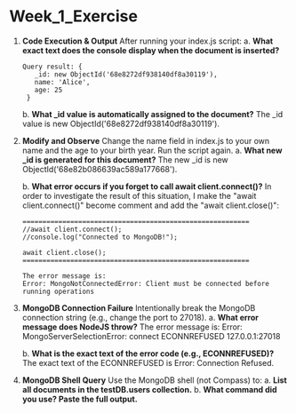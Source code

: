 ﻿# Week_1_Exercise

1. **Code Execution & Output**
   After running your index.js script:
   a. **What exact text does the console display when the document is inserted?**

       Query result: {
          _id: new ObjectId('68e8272df938140df8a30119'),
          name: 'Alice',
          age: 25
        }
   
   b. **What _id value is automatically assigned to the document?**
      The _id value is new ObjectId('68e8272df938140df8a30119').

3. **Modify and Observe**
   Change the name field in index.js to your own name and the age to your birth year. Run the script again.
   a. **What new _id is generated for this document?**
       The new _id is new ObjectId('68e82b086639ac589a177668').
   
   b. **What error occurs if you forget to call await client.connect()?**
       In order to investigate the result of this situation, I make the "await client.connect()" become comment and add the "await client.close()":

       =========================================================
       //await client.connect();
       //console.log("Connected to MongoDB!");
        
       await client.close();
       =========================================================

       The error message is:
       Error: MongoNotConnectedError: Client must be connected before running operations

4. **MongoDB Connection Failure**
   Intentionally break the MongoDB connection string (e.g., change the port to 27018).
   a. **What error message does NodeJS throw?**
       The error message is:
       Error: MongoServerSelectionError: connect ECONNREFUSED 127.0.0.1:27018
   
   b. **What is the exact text of the error code (e.g., ECONNREFUSED)?**
       The exact text of the ECONNREFUSED is Error: Connection Refused.

5. **MongoDB Shell Query**
   Use the MongoDB shell (not Compass) to:
   a. **List all documents in the testDB.users collection.**
   b. **What command did you use? Paste the full output.**
   



